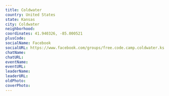 ```yaml
---
title: Coldwater
country: United States
state: Kansas
city: Coldwater
neighborhood: 
coordinates: 41.940326, -85.000521
plusCode:
socialName: Facebook
socialURL: https://www.facebook.com/groups/free.code.camp.coldwater.ks
chatName:
chatURL:
eventName:
eventURL:
leaderName:
leaderURL:
oldPhoto: 
coverPhoto:
---
```


